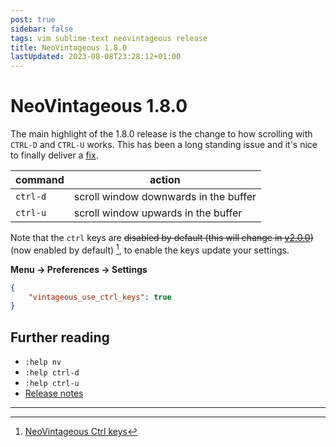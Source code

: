 ```yaml
---
post: true
sidebar: false
tags: vim sublime-text neovintageous release
title: NeoVintageous 1.8.0
lastUpdated: 2023-08-08T23:28:12+01:00
---
```


# NeoVintageous 1.8.0

The main highlight of the 1.8.0 release is the change to how scrolling with `CTRL-D` and `CTRL-U` works. This has been a long standing issue and it's nice to finally deliver a [fix](https://github.com/NeoVintageous/NeoVintageous/commit/eb4608631bc0d19b6c784e476ffa19151e0f2e56).

command |   action
------- | --------
`ctrl-d` | scroll window downwards in the buffer
`ctrl-u` | scroll window upwards in the buffer

Note that the `ctrl` keys are ~~disabled by default (this will change in [v2.0.0](https://github.com/NeoVintageous/NeoVintageous/issues/404))~~ (now enabled by default) [^1], to enable the keys update your settings.

**Menu → Preferences → Settings**

```json
{
    "vintageous_use_ctrl_keys": true
}
```

## Further reading

* `:help nv`
* `:help ctrl-d`
* `:help ctrl-u`
* [Release notes](https://github.com/NeoVintageous/NeoVintageous/releases/tag/1.8.0)

---

[^1]:
    [NeoVintageous Ctrl keys](/2022/09/22/neovintageous-ctrl-keys/)
